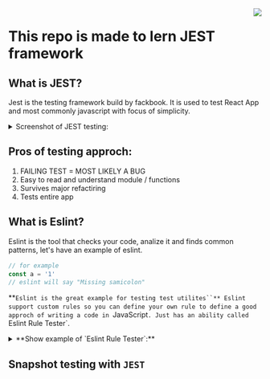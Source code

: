 <img src="https://encrypted-tbn0.gstatic.com/images?q=tbn:ANd9GcS0hR55oLmudAUGPLtYaoT6FninNxRAvv2XxdKWE0LMuQ&s" align="right">

# This repo is made to lern JEST framework

## What is **JEST**?
Jest is the testing framework build by fackbook. It is used to test React App and most commonly javascript with focus of simplicity.

<details><summary>Screenshot of JEST testing:</summary>

<center>
    <img src="./image/Screenshot.png">
</center>

</details>

## Pros of testing approch:
<ol>
<li> FAILING TEST = MOST LIKELY A BUG
<li> Easy to read and understand module / functions
<li> Survives major refactiring
<li> Tests entire app
</ol>

## What is Eslint?
Eslint is the tool that checks your code, analize it and finds common patterns, let's have an example of eslint.
```js
// for example
const a = '1'
// eslint will say "Missing samicolon"
```
**`Eslint is the great example for testing test utilites``**
Eslint support custom rules so you can define your own rule to define a good approch of writing a code in `JavaScript`. Just has an ability called `Eslint Rule Tester`.

<details><summary>**Show example of `Eslint Rule Tester`:**</summary>

```js
ruleTester('semicolon', {
    valid: ['var a = 1;','var b = 2;'],
    invalid: [{
        code: 'var a = 1',
        error: 'Missing semicolon'
    }]
})
```
</details>

## Snapshot testing with `JEST`


